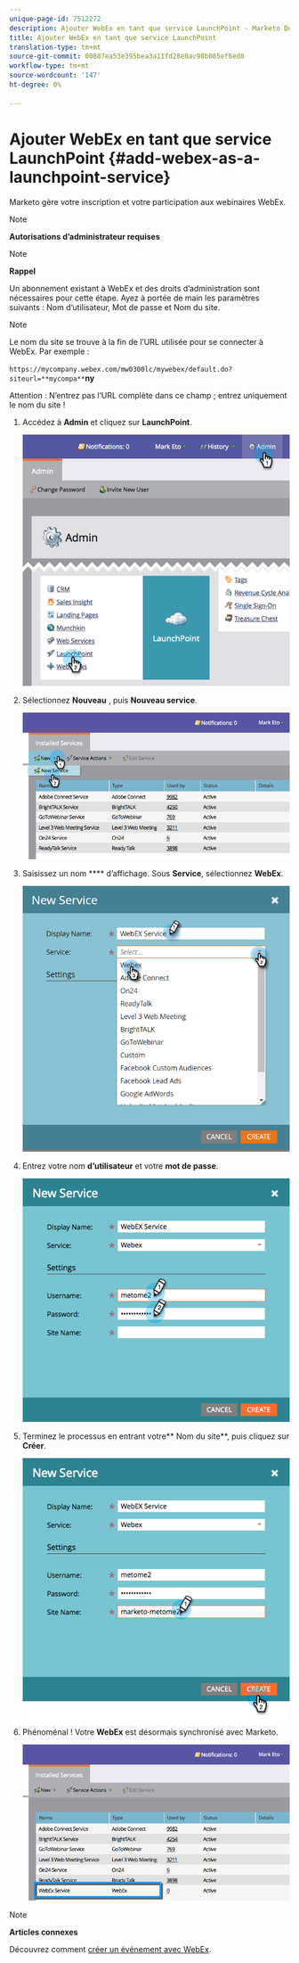 ```yaml
---
unique-page-id: 7512272
description: Ajouter WebEx en tant que service LaunchPoint - Marketo Docs - Documentation du produit
title: Ajouter WebEx en tant que service LaunchPoint
translation-type: tm+mt
source-git-commit: 00887ea53e395bea3a11fd28e0ac98b085ef6ed8
workflow-type: tm+mt
source-wordcount: '147'
ht-degree: 0%

---
```



# Ajouter WebEx en tant que service LaunchPoint {#add-webex-as-a-launchpoint-service}

Marketo gère votre inscription et votre participation aux webinaires WebEx.

>[!NOTE]
>
>**Autorisations d’administrateur requises**

>[!NOTE]
>
>**Rappel**
>
>Un abonnement existant à WebEx et des droits d’administration sont nécessaires pour cette étape. Ayez à portée de main les paramètres suivants : Nom d’utilisateur, Mot de passe et Nom du site.

>[!NOTE]
>
>Le nom du site se trouve à la fin de l’URL utilisée pour se connecter à WebEx. Par exemple :
>
>`https://mycompany.webex.com/mw0300lc/mywebex/default.do?siteurl=**mycompa**`**ny**
>
>Attention : N’entrez pas l’URL complète dans ce champ ; entrez uniquement le nom du site !

1. Accédez à **Admin** et cliquez sur **LaunchPoint**.

   ![](assets/image2015-4-23-11-3a20-3a43.png)

1. Sélectionnez **Nouveau** , puis **Nouveau service**.

   ![](assets/webex-new-service.png)

1. Saisissez un nom **** d’affichage. Sous **Service**, sélectionnez **WebEx**.

   ![](assets/new-service-webex.png)

1. Entrez votre nom **d’utilisateur** et votre **mot de passe**.

   ![](assets/image2015-4-24-18-3a56-3a56.png)

1. Terminez le processus en entrant votre** Nom du site**, puis cliquez sur **Créer**.

   ![](assets/image2015-4-24-18-3a58-3a43.png)

1. Phénoménal ! Votre **WebEx** est désormais synchronisé avec Marketo.

   ![](assets/webex.png)

>[!NOTE]
>
>**Articles connexes**
>
>Découvrez comment [créer un événement avec WebEx](../../../product-docs/demand-generation/events/create-an-event/create-an-event-with-webex.md).

